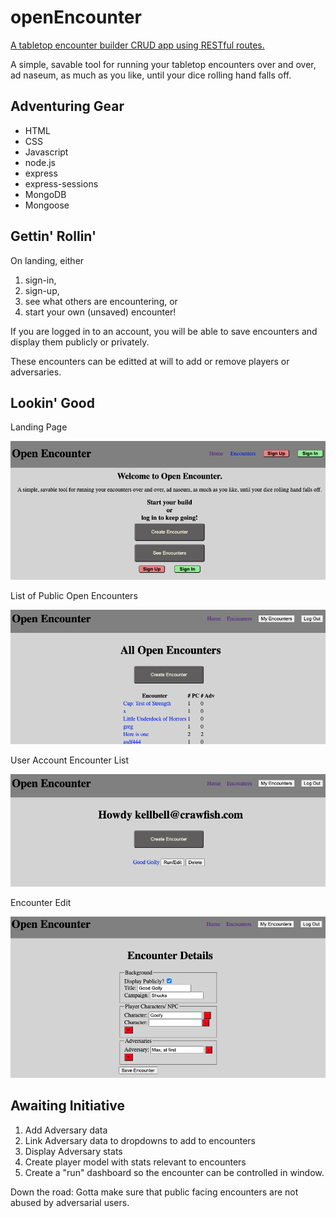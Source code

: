 # openEncounter
[A tabletop encounter builder CRUD app using RESTful routes.](https://open-encounter.herokuapp.com/)

A simple, savable tool for running your tabletop encounters over and over, 
ad naseum, 
as much as you like, 
until your dice rolling hand falls off.

## Adventuring Gear
- HTML
- CSS
- Javascript
- node.js
- express
- express-sessions
- MongoDB
- Mongoose

## Gettin' Rollin'
On landing, either 
1. sign-in, 
2. sign-up, 
3. see what others are encountering, or
4. start your own (unsaved) encounter!

If you are logged in to an account, you will be able to save encounters and display them publicly or privately.

These encounters can be editted at will to add or remove players or adversaries.

## Lookin' Good

Landing Page

![openEncounter Landing Page](/assets/screenshots/openEncounter-SS-LandingPage.png)

List of Public Open Encounters

![openEncounter All Encounter Page](/assets/screenshots/openEncounter-SS-EncounterList.png)

User Account Encounter List

![openEncounter Account Encounter List Page](/assets/screenshots/openEncounter-SS-AccountList.png)

Encounter Edit

![openEncounter Edit Encounter Page](/assets/screenshots/openEncounter-SS-EditEncounter.png)

## Awaiting Initiative
1. Add Adversary data
2. Link Adversary data to dropdowns to add to encounters
3. Display Adversary stats
4. Create player model with stats relevant to encounters
5. Create a "run" dashboard so the encounter can be controlled in window.

Down the road: Gotta make sure that public facing encounters are not abused by adversarial users.